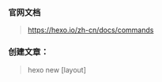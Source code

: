 
### 官网文档
> https://hexo.io/zh-cn/docs/commands

### 创建文章：
> hexo new [layout] <title>
> hexo new post <title>

### 支持rsync部署 
`npm install hexo-deployer-rsync --save`


### 本地运行
```bash
hexo g && hexo s
```

### 部署命令
- sudo n 
- 切换到node 12
```bash
hexo clean && hexo deploy
# or
hexo g -d 
```

```bash
hexo clean && hexo g && cd ./en && hexo clean && hexo g && cd ../
```


> 报错的话： node n 切换node js 版本到12

### 测试
```shell
scp -r ./public/* 106.52.148.29:/usr/share/nginx/html/
```
### 部署到服务器
```bash
scp -r ./public/* www.andpods.cn:/data/www/help/
scp -r ./en/public/* www.andpods.cn:/data/www/help/en
```
